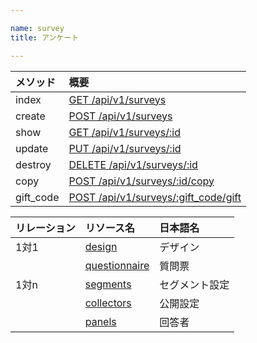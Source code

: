 ```yaml
---

name: survey
title: アンケート

---
```


|メソッド|概要|
|:---|:---|
|index|[GET /api/v1/surveys](#survey_index)|
|create|[POST /api/v1/surveys](#survey_create)|
|show|[GET /api/v1/surveys/:id](#survey_show)|
|update|[PUT /api/v1/surveys/:id](#survey_update)|
|destroy|[DELETE /api/v1/surveys/:id](#survey_delete)|
|copy|[POST /api/v1/surveys/:id/copy](#survey_copy)|
|gift_code|[POST /api/v1/surveys/:gift_code/gift](#survey_gift)|

|リレーション|リソース名|日本語名|
|:---|:---|:---|
|1対1|[design](#design)|デザイン|
||[questionnaire](#questionnaire)|質問票|
|1対n|[segments](#segment)|セグメント設定|
||[collectors](#collector)|公開設定|
||[panels](#panel)|回答者|